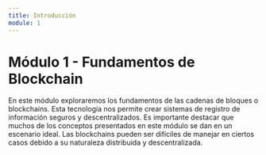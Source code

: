 ```yaml
---
title: Introducción
module: 1
---
```


# Módulo 1 - Fundamentos de Blockchain

En este módulo exploraremos los fundamentos de las cadenas de bloques o blockchains. Esta tecnología nos permite crear sistemas de registro de información seguros y descentralizados. Es importante destacar que muchos de los conceptos presentados en este módulo se dan en un escenario ideal. Las blockchains pueden ser difíciles de manejar en ciertos casos debido a su naturaleza distribuida y descentralizada.
